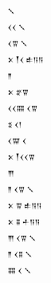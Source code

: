 <div class='block'>
<div class='line'>𒑳</div>
<div class='line'>𒌋𒌋 𒑳</div>
<div class='line'>𒌋𒐊 𒑳</div>
<div class='line'>𒉽 𒐕𒌋 𒑐𒀀𒀀</div>
<div class='line'>𒈫</div>
<div class='line'>𒉽 𒐐𒐊</div>
<div class='line'>𒌋𒌋𒐍 𒌋𒐊</div>
<div class='line'>𒐏 𒌋𒁹</div>
<div class='line'>𒌋𒐌 𒌋</div>
<div class='line'>𒉽 𒐕𒌋𒌋𒐊</div>
<div class='line'>𒐈</div>
<div class='line'>𒈫 𒌋𒐊 𒑳</div>
<div class='line'>𒉽 𒐊 𒑐𒀀𒀀</div>
<div class='line'>𒉽 𒐉 𒑏𒀀𒀀</div>
<div class='line'>𒐈 𒌋𒐊 𒑳</div>
<div class='line'>𒈫 𒌋𒐉 𒑳</div>
<div class='line'>𒐍 𒌋 𒑳</div>
</div>